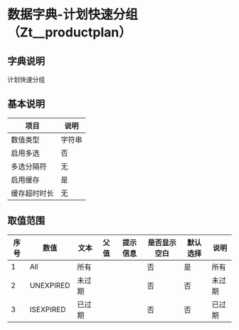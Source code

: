 # 数据字典-计划快速分组（Zt__productplan）
## 字典说明
计划快速分组

## 基本说明
| 项目 | 说明 |
| ---- | ---- |
| 数值类型 | 字符串 |
| 启用多选 | 否 |
| 多选分隔符 | 无 |
| 启用缓存 | 是 |
| 缓存超时时长 | 无 |

## 取值范围
| 序号 | 数值 | 文本 | 父值 | 提示信息 | 是否显示空白 | 默认选择 | 说明 |
| ---- | ---- | ---- | ---- | ---- | ---- | ---- | ---- |
| 1 | All | 所有 |  |  | 否 | 是 | 所有 |
| 2 | UNEXPIRED | 未过期 |  |  | 否 | 否 | 未过期 |
| 3 | ISEXPIRED | 已过期 |  |  | 否 | 否 | 已过期 |

